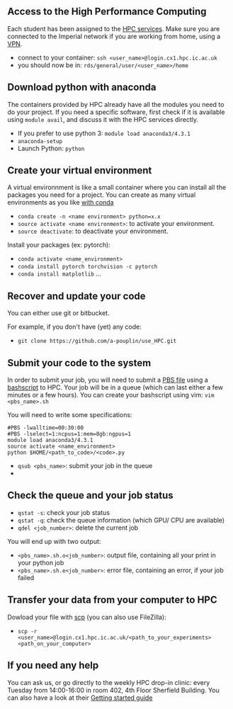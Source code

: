## Access to the High Performance Computing 
Each student has been assigned to the [HPC services](http://www.imperial.ac.uk/computational-methods/cm-hub/hpc-guide/).  Make sure you are connected to the Imperial network if you are working from home, using a [VPN](https://www.imperial.ac.uk/admin-services/ict/self-service/connect-communicate/remote-access/method/set-up-vpn/).

* connect to your container: `ssh <user_name>@login.cx1.hpc.ic.ac.uk`
* you should now be in: `rds/general/user/<user_name>/home`

## Download python with anaconda
The containers provided by HPC already have all the modules you need to do your project. If you need a specific software, first check if it is available using `module avail`, and discuss it with the HPC services directly. 

* If you prefer to use python 3: `module load anaconda3/4.3.1`
* `anaconda-setup`
* Launch Python: `python`

## Create your virtual environment
A virtual environnment is like a small container where you can install all the packages you need for a project. You can create as many virtual environments as you like [with conda](https://conda.io/docs/user-guide/tasks/manage-environments.html)
* `conda create -n <name environment> python=x.x` 
* `source activate <name environment>`: to activate your environment.
* `source deactivate`: to deactivate your environment.

Install your packages (ex: pytorch): 
* `conda activate <name_environment>`
* `conda install pytorch torchvision -c pytorch`
* `conda install matplotlib` ...

## Recover and update your code 
You can either use git or bitbucket.

For example, if you don't have (yet) any code:
* `git clone https://github.com/a-pouplin/use_HPC.git`

## Submit your code to the system
In order to submit your job, you will need to submit a [PBS file](https://en.wikipedia.org/wiki/Portable_Batch_System) using a [bashscript](https://en.wikipedia.org/wiki/Bash_(Unix_shell)) to HPC. Your job will be in a queue (which can last either a few minutes or a few hours). You can create your bashscript using vim: `vim <pbs_name>.sh`

You will need to write some specifications:
```
#PBS -lwalltime=00:30:00
#PBS -lselect=1:ncpus=1:mem=8gb:ngpus=1
module load anaconda3/4.3.1
source activate <name_environment>
python $HOME/<path_to_code>/<code>.py
```
* `qsub <pbs_name>`: submit your job in the queue
*

## Check the queue and your job status
* `qstat -s`: check your job status
* `qstat -q`: check the queue information (which GPU/ CPU are available)
* `qdel <job_number>`: delete the current job

You will end up with two output: 
* `<pbs_name>.sh.o<job_number>`: output file, containing all your print in your python job
* `<pbs_name>.sh.e<job_number>`: error file, containing an error, if your job failed


## Transfer your data from your computer to HPC 
Dowload your file with [scp](https://en.wikipedia.org/wiki/Secure_copy) (you can also use FileZilla): 
* `scp -r <user_name>@login.cx1.hpc.ic.ac.uk/<path_to_your_experiments> <path_on_your_computer>`

## If you need any help
You can ask us, or go directly to the weekly HPC drop-in clinic: every Tuesday from 14:00-16:00 in room 402, 4th Floor Sherfield Building. You can also have a look at their [Getting started guide](http://www.imperial.ac.uk/admin-services/ict/self-service/research-support/rcs/support/getting-started/)


